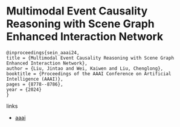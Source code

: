 # Multimodal Event Causality Reasoning with Scene Graph Enhanced Interaction Network

```
@inproceedings{sein_aaai24,
title = {Multimodal Event Causality Reasoning with Scene Graph Enhanced Interaction Network},
author = {Liu, Jintao and Wei, Kaiwen and Liu, Chenglong},
booktitle = {Proceedings of the AAAI Conference on Artificial Intelligence (AAAI)},
pages = {8778--8786},
year = {2024}
}
```

links
- [aaai](https://ojs.aaai.org/index.php/AAAI/article/view/28724)
